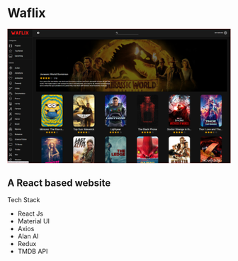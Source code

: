 # Waflix

![Waflix](/src/assets/Readme.PNG)

## A React based website

Tech Stack

- React Js
- Material UI
- Axios
- Alan AI
- Redux
- TMDB API
